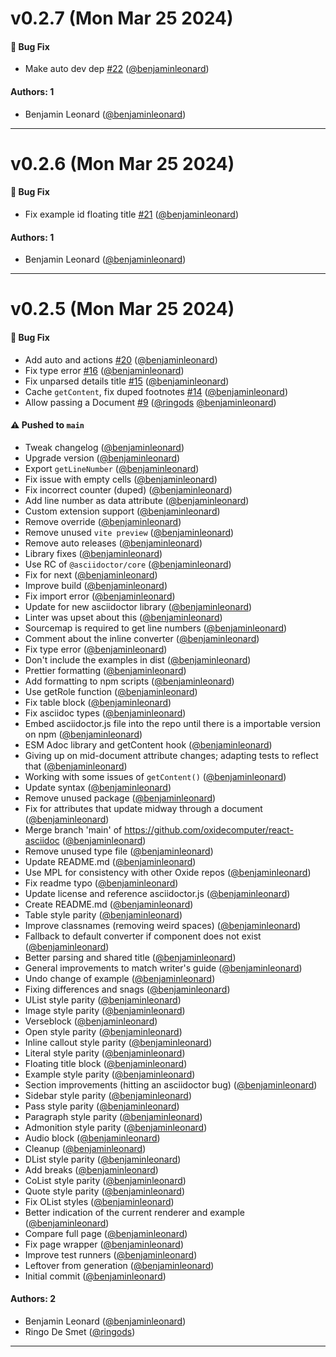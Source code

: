 # v0.2.7 (Mon Mar 25 2024)

#### 🐛 Bug Fix

- Make auto dev dep [#22](https://github.com/oxidecomputer/react-asciidoc/pull/22) ([@benjaminleonard](https://github.com/benjaminleonard))

#### Authors: 1

- Benjamin Leonard ([@benjaminleonard](https://github.com/benjaminleonard))

---

# v0.2.6 (Mon Mar 25 2024)

#### 🐛 Bug Fix

- Fix example id floating title [#21](https://github.com/oxidecomputer/react-asciidoc/pull/21) ([@benjaminleonard](https://github.com/benjaminleonard))

#### Authors: 1

- Benjamin Leonard ([@benjaminleonard](https://github.com/benjaminleonard))

---

# v0.2.5 (Mon Mar 25 2024)

#### 🐛 Bug Fix

- Add auto and actions [#20](https://github.com/oxidecomputer/react-asciidoc/pull/20)
  ([@benjaminleonard](https://github.com/benjaminleonard))
- Fix type error [#16](https://github.com/oxidecomputer/react-asciidoc/pull/16)
  ([@benjaminleonard](https://github.com/benjaminleonard))
- Fix unparsed details title [#15](https://github.com/oxidecomputer/react-asciidoc/pull/15)
  ([@benjaminleonard](https://github.com/benjaminleonard))
- Cache `getContent`, fix duped footnotes
  [#14](https://github.com/oxidecomputer/react-asciidoc/pull/14)
  ([@benjaminleonard](https://github.com/benjaminleonard))
- Allow passing a Document [#9](https://github.com/oxidecomputer/react-asciidoc/pull/9)
  ([@ringods](https://github.com/ringods)
  [@benjaminleonard](https://github.com/benjaminleonard))

#### ⚠️ Pushed to `main`

- Tweak changelog ([@benjaminleonard](https://github.com/benjaminleonard))
- Upgrade version ([@benjaminleonard](https://github.com/benjaminleonard))
- Export `getLineNumber` ([@benjaminleonard](https://github.com/benjaminleonard))
- Fix issue with empty cells ([@benjaminleonard](https://github.com/benjaminleonard))
- Fix incorrect counter (duped) ([@benjaminleonard](https://github.com/benjaminleonard))
- Add line number as data attribute ([@benjaminleonard](https://github.com/benjaminleonard))
- Custom extension support ([@benjaminleonard](https://github.com/benjaminleonard))
- Remove override ([@benjaminleonard](https://github.com/benjaminleonard))
- Remove unused `vite preview` ([@benjaminleonard](https://github.com/benjaminleonard))
- Remove auto releases ([@benjaminleonard](https://github.com/benjaminleonard))
- Library fixes ([@benjaminleonard](https://github.com/benjaminleonard))
- Use RC of `@asciidoctor/core` ([@benjaminleonard](https://github.com/benjaminleonard))
- Fix for next ([@benjaminleonard](https://github.com/benjaminleonard))
- Improve build ([@benjaminleonard](https://github.com/benjaminleonard))
- Fix import error ([@benjaminleonard](https://github.com/benjaminleonard))
- Update for new asciidoctor library
  ([@benjaminleonard](https://github.com/benjaminleonard))
- Linter was upset about this ([@benjaminleonard](https://github.com/benjaminleonard))
- Sourcemap is required to get line numbers
  ([@benjaminleonard](https://github.com/benjaminleonard))
- Comment about the inline converter
  ([@benjaminleonard](https://github.com/benjaminleonard))
- Fix type error ([@benjaminleonard](https://github.com/benjaminleonard))
- Don't include the examples in dist
  ([@benjaminleonard](https://github.com/benjaminleonard))
- Prettier formatting ([@benjaminleonard](https://github.com/benjaminleonard))
- Add formatting to npm scripts ([@benjaminleonard](https://github.com/benjaminleonard))
- Use getRole function ([@benjaminleonard](https://github.com/benjaminleonard))
- Fix table block ([@benjaminleonard](https://github.com/benjaminleonard))
- Fix asciidoc types ([@benjaminleonard](https://github.com/benjaminleonard))
- Embed asciidoctor.js file into the repo until there is a importable version on npm
  ([@benjaminleonard](https://github.com/benjaminleonard))
- ESM Adoc library and getContent hook
  ([@benjaminleonard](https://github.com/benjaminleonard))
- Giving up on mid-document attribute changes; adapting tests to reflect that
  ([@benjaminleonard](https://github.com/benjaminleonard))
- Working with some issues of `getContent()`
  ([@benjaminleonard](https://github.com/benjaminleonard))
- Update syntax ([@benjaminleonard](https://github.com/benjaminleonard))
- Remove unused package ([@benjaminleonard](https://github.com/benjaminleonard))
- Fix for attributes that update midway through a document
  ([@benjaminleonard](https://github.com/benjaminleonard))
- Merge branch 'main' of https://github.com/oxidecomputer/react-asciidoc
  ([@benjaminleonard](https://github.com/benjaminleonard))
- Remove unused type file ([@benjaminleonard](https://github.com/benjaminleonard))
- Update README.md ([@benjaminleonard](https://github.com/benjaminleonard))
- Use MPL for consistency with other Oxide repos
  ([@benjaminleonard](https://github.com/benjaminleonard))
- Fix readme typo ([@benjaminleonard](https://github.com/benjaminleonard))
- Update license and reference asciidoctor.js
  ([@benjaminleonard](https://github.com/benjaminleonard))
- Create README.md ([@benjaminleonard](https://github.com/benjaminleonard))
- Table style parity ([@benjaminleonard](https://github.com/benjaminleonard))
- Improve classnames (removing weird spaces)
  ([@benjaminleonard](https://github.com/benjaminleonard))
- Fallback to default converter if component does not exist
  ([@benjaminleonard](https://github.com/benjaminleonard))
- Better parsing and shared title ([@benjaminleonard](https://github.com/benjaminleonard))
- General improvements to match writer's guide
  ([@benjaminleonard](https://github.com/benjaminleonard))
- Undo change of example ([@benjaminleonard](https://github.com/benjaminleonard))
- Fixing differences and snags ([@benjaminleonard](https://github.com/benjaminleonard))
- UList style parity ([@benjaminleonard](https://github.com/benjaminleonard))
- Image style parity ([@benjaminleonard](https://github.com/benjaminleonard))
- Verseblock ([@benjaminleonard](https://github.com/benjaminleonard))
- Open style parity ([@benjaminleonard](https://github.com/benjaminleonard))
- Inline callout style parity ([@benjaminleonard](https://github.com/benjaminleonard))
- Literal style parity ([@benjaminleonard](https://github.com/benjaminleonard))
- Floating title block ([@benjaminleonard](https://github.com/benjaminleonard))
- Example style parity ([@benjaminleonard](https://github.com/benjaminleonard))
- Section improvements (hitting an asciidoctor bug)
  ([@benjaminleonard](https://github.com/benjaminleonard))
- Sidebar style parity ([@benjaminleonard](https://github.com/benjaminleonard))
- Pass style parity ([@benjaminleonard](https://github.com/benjaminleonard))
- Paragraph style parity ([@benjaminleonard](https://github.com/benjaminleonard))
- Admonition style parity ([@benjaminleonard](https://github.com/benjaminleonard))
- Audio block ([@benjaminleonard](https://github.com/benjaminleonard))
- Cleanup ([@benjaminleonard](https://github.com/benjaminleonard))
- DList style parity ([@benjaminleonard](https://github.com/benjaminleonard))
- Add breaks ([@benjaminleonard](https://github.com/benjaminleonard))
- CoList style parity ([@benjaminleonard](https://github.com/benjaminleonard))
- Quote style parity ([@benjaminleonard](https://github.com/benjaminleonard))
- Fix OList styles ([@benjaminleonard](https://github.com/benjaminleonard))
- Better indication of the current renderer and example
  ([@benjaminleonard](https://github.com/benjaminleonard))
- Compare full page ([@benjaminleonard](https://github.com/benjaminleonard))
- Fix page wrapper ([@benjaminleonard](https://github.com/benjaminleonard))
- Improve test runners ([@benjaminleonard](https://github.com/benjaminleonard))
- Leftover from generation ([@benjaminleonard](https://github.com/benjaminleonard))
- Initial commit ([@benjaminleonard](https://github.com/benjaminleonard))

#### Authors: 2

- Benjamin Leonard ([@benjaminleonard](https://github.com/benjaminleonard))
- Ringo De Smet ([@ringods](https://github.com/ringods))

---
